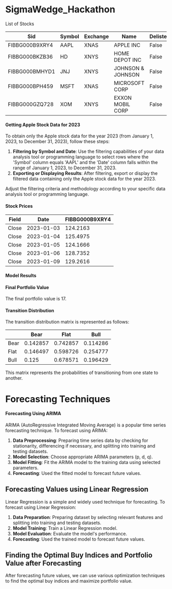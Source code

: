 # SigmaWedge_Hackathon

List of Stocks

|Sid             |Symbol    | Exchange           | Name              | Delisted |
|----------------|----------|--------------------|-------------------|----------|
| FIBBG000B9XRY4 | AAPL     | XNAS               | APPLE INC         | False    |
| FIBBG000BKZB36 | HD       | XNYS               | HOME DEPOT INC    | False    |
| FIBBG000BMHYD1 | JNJ      | XNYS               | JOHNSON & JOHNSON | False    |
| FIBBG000BPH459 | MSFT     | XNAS               | MICROSOFT CORP    | False    |
| FIBBG000GZQ728 | XOM      | XNYS               | EXXON MOBIL CORP  | False    |


#### Getting Apple Stock Data for 2023
To obtain only the Apple stock data for the year 2023 (from January 1, 2023, to December 31, 2023), follow these steps:

1. **Filtering by Symbol and Date**: Use the filtering capabilities of your data analysis tool or programming language to select rows where the 'Symbol' column equals 'AAPL' and the 'Date' column falls within the range of January 1, 2023, to December 31, 2023.
2. **Exporting or Displaying Results**: After filtering, export or display the filtered data containing only the Apple stock data for the year 2023.

Adjust the filtering criteria and methodology according to your specific data analysis tool or programming language.

#### Stock Prices

| Field        | Date          | FIBBG000B9XRY4 |
|--------------|---------------|----------------|
| Close        | 2023-01-03    | 124.2163       |                 
| Close        | 2023-01-04    | 125.4975       |                 
| Close        | 2023-01-05    | 124.1666       |                 
| Close        | 2023-01-06    | 128.7352       |                 
| Close        | 2023-01-09    | 129.2616       |   


#### Model Results
#### Final Portfolio Value
The final portfolio value is 17.

#### Transition Distribution
The transition distribution matrix is represented as follows:

|         | Bear      | Flat      | Bull      |
|---------|-----------|-----------|-----------|
| Bear    | 0.142857  | 0.742857  | 0.114286  |
| Flat    | 0.146497  | 0.598726  | 0.254777  |
| Bull    | 0.125     | 0.678571  | 0.196429  |

This matrix represents the probabilities of transitioning from one state to another.


# Forecasting Techniques
#### Forecasting Using ARIMA
ARIMA (AutoRegressive Integrated Moving Average) is a popular time series forecasting technique. To forecast using ARIMA:

1. **Data Preprocessing**: Preparing  time series data by checking for stationarity, differencing if necessary, and splitting into training and testing datasets.
2. **Model Selection**: Choose appropriate ARIMA parameters (p, d, q).
3. **Model Fitting**: Fit the ARIMA model to the training data using selected parameters.
4. **Forecasting**: Used the fitted model to forecast future values.

## Forecasting Values using Linear Regression
Linear Regression is a simple and widely used technique for forecasting. To forecast using Linear Regression:

1. **Data Preparation**: Preparing dataset by selecting relevant features and splitting into training and testing datasets.
2. **Model Training**: Train a Linear Regression model.
3. **Model Evaluation**: Evaluate the model's performance.
4. **Forecasting**: Used the trained model to forecast future values.

## Finding the Optimal Buy Indices and Portfolio Value after Forecasting
After forecasting future values, we can use various optimization techniques to find the optimal buy indices and maximize portfolio value. 
